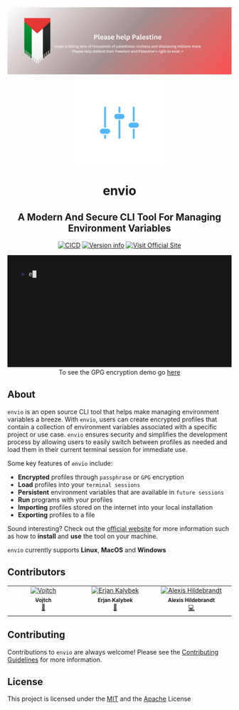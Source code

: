 <div align="center">
  <a href="https://irusa.org/middle-east/palestine/">
    <img src="assets/palestine-banner.png" width="800px">
  </a>
</div>

<div align="center">
  <img src="assets/icon-color.svg" width="200px">
  <h1>envio</h1>
</div>

<div align="center">
  <h2 align="center">A Modern And Secure CLI Tool For Managing Environment Variables</h2>

  [![CICD](https://github.com/humblepenguinn/envio/actions/workflows/CICD.yml/badge.svg)](https://github.com/humblepenguinn/envio/workflows/CICD.yml)
  [![Version info](https://img.shields.io/crates/v/envio.svg)](https://crates.io/crates/envio)
  [![Visit Official Site](https://img.shields.io/badge/Visit-Official%20Site-blue)](https://envio-cli.github.io/home)
</div>

<div align='center'>
  <img alt="Demo" src="assets/envio-passphrase-final.gif" width="600">
</div>

<div align='center'>To see the GPG encryption demo go <a href="https://github.com/envio-cli/envio/blob/main/assets/envio-gpg-final.gif">here</a></div>

## About

`envio` is an open source CLI tool that helps make managing environment variables a breeze. With `envio`, users can create encrypted profiles that contain a collection of environment variables associated with a specific project or use case. `envio` ensures security and simplifies the development process by allowing users to easily switch between profiles as needed and load them in their current terminal session for immediate use.

Some key features of `envio` include:

- **Encrypted** profiles through `passphrase` or `GPG` encryption
- **Load** profiles into your `terminal sessions`
- **Persistent** environment variables that are available in `future sessions`
- **Run** programs with your profiles
- **Importing** profiles stored on the internet into your local installation
- **Exporting** profiles to a file

Sound interesting? Check out the [official website](https://envio-cli.github.io/home) for more information such as how to **install** and **use** the tool on your machine.

`envio` currently supports **Linux**, **MacOS** and **Windows**

## Contributors

<table>
  <tbody>
    <tr>
      <td align="center" valign="top" width="14.28%"><a href="https://github.com/Vojtch159"><img src="https://avatars.githubusercontent.com/u/73985038?v=4?s=100" width="100px;" alt="Vojtch"/><br /><sub><b>Vojtch</b></sub></a><br /><a href="https://github.com/humblepenguinn/envio/commits?author=Vojtch159" title="Documentation">📖</a></td>
      <td align="center" valign="top" width="14.28%"><a href="https://github.com/erjanmx"><img src="https://avatars.githubusercontent.com/u/4899432?v=4?s=100" width="100px;" alt="Erjan Kalybek"/><br /><sub><b>Erjan Kalybek</b></sub></a><br /><a href="https://github.com/humblepenguinn/envio/commits?author=erjanmx" title="Documentation">📖</a></td>
      <td align="center" valign="top" width="14.28%"><a href="https://github.com/afh"><img src="https://avatars.githubusercontent.com/u/16507?v=4?s=100" width="100px;" alt="Alexis Hildebrandt"/><br /><sub><b>Alexis Hildebrandt</b></sub></a><br /><a href="https://github.com/humblepenguinn/envio/commits?author=afh" title="Code">💻</a></td>
    </tr>
  </tbody>
</table>

## Contributing

Contributions to `envio` are always welcome! Please see the [Contributing Guidelines](CONTRIBUTING.md) for more information.

## License

This project is licensed under the [MIT](LICENSE-MIT) and the [Apache](LICENSE-APACHE) License

